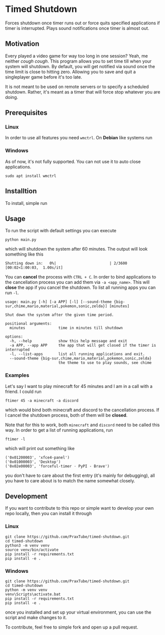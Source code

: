 # Timed Shutdown

Forces shutdown once timer runs out or force quits specified applications if timer is interrupted.
Plays sound notifications once timer is almost out.

## Motivation

Every played a video game for way too long in one session? Yeah, me neither *cough*
*cough*. This program allows you to set time till when your system will shutdown. By
default, you will get notified via sound once the time limit is close to hitting zero.
Allowing you to save and quit a singleplayer game before it's too late.

It is not meant to be used on remote servers or to specify a scheduled shutdown. Rather,
it's meant as a timer that will force stop whatever you are doing.

## Prerequisites

### Linux

In order to use all features you need `wmctrl`. On **Debian** like systems run

### Windows

As of now, it's not fully supported. You can not use it to auto close applications.

```
sudo apt install wmctrl
```

## Installtion

To install, simple run


## Usage

To run the script with default settings you can execute

```
python main.py
```

which will shutdown the system after 60 minutes. The output will look something like this

```
Shutting down in:   0%|                        | 2/3600 [00:02<1:00:03,  1.00s/it]
```

You can **cancel** the process with `CTRL + C`. In order to bind applications to the cancellation
process you can add them via `-a <app_name>`. This will **close** the app if you cancel the
shutdown. To list all running apps you can run `-l`.

```
usage: main.py [-h] [-a APP] [-l] [--sound-theme {big-sur,chime,mario,material,pokemon,sonic,zelda}] [minutes]

Shut down the system after the given time period.

positional arguments:
  minutes               time in minutes till shutdown

options:
  -h, --help            show this help message and exit
  -a APP, --app APP     the app that will get closed if the timer is interrupted
  -l, --list-apps       list all running applications and exit.
  --sound-theme {big-sur,chime,mario,material,pokemon,sonic,zelda}
                        the theme to use to play sounds, see chime
```

### Examples

Let's say I want to play minecraft for 45 minutes and I am in a call with a friend.
I could run

```
ftimer 45 -a minecraft -a discord
```

which would bind both minecraft and discord to the cancellation process.
If I cancel the shutdown process, both of them will be **closed**.

Note that for this to work, both `minecraft` and `discord` need to be called this way. In order to get a list of running applications, run

```
ftimer -l
```

which will print out something like

```
('0x01200003', 'xfce4-panel')
('0x01000003', 'Desktop')
('0x02e00003', 'forceful-timer · PyPI - Brave')
```

you don't have to care about the first entry (it's mainly for debugging), all you have to care about is to match the name somewhat closely.

## Development

If you want to contribute to this repo or simple want to develop your own repo locally, then you can install it through

### Linux

```
git clone https://github.com/PraxTube/timed-shutdown.git
cd timed-shutdown
python3 -m venv venv
source venv/bin/activate
pip install -r requirements.txt
pip install -e .
```

### Windows

```
git clone https://github.com/PraxTube/timed-shutdown.git
cd timed-shutdown
python -m venv venv
venv\Scripts\activate.bat
pip install -r requirements.txt
pip install -e .
```

once you installed and set up your virtual environment, you can use the script and make changes to it.

To contribute, feel free to simple fork and open up a pull request.
